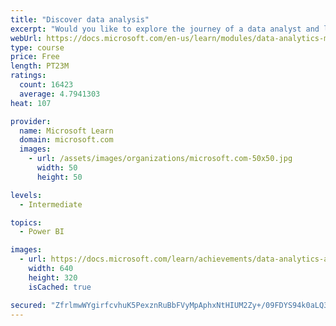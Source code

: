 ```yaml
---
title: "Discover data analysis"
excerpt: "Would you like to explore the journey of a data analyst and learn how a data analyst tells a story with data? In this module, you will explore the different roles in data and learn the different tasks of a data analyst."
webUrl: https://docs.microsoft.com/en-us/learn/modules/data-analytics-microsoft/
type: course
price: Free
length: PT23M
ratings:
  count: 16423
  average: 4.7941303
heat: 107

provider:
  name: Microsoft Learn
  domain: microsoft.com
  images:
    - url: /assets/images/organizations/microsoft.com-50x50.jpg
      width: 50
      height: 50

levels:
  - Intermediate

topics:
  - Power BI

images:
  - url: https://docs.microsoft.com/learn/achievements/data-analytics-and-microsoft-social.png
    width: 640
    height: 320
    isCached: true

secured: "ZfrlmwWYgirfcvhuK5PexznRuBbFVyMpAphxNtHIUM2Zy+/09FDYS94k0aLQ3eaHTsrUqqyEn73ChWyIthrKYNlpJSTlu8FrK3VFAheY3n1KcBZqqdT8ELphIo3TMgNXOaUigaRUCMvkd6vGlXnUQVc3A3p56ej9ew9jYTB3dS4v906SZX/UGRcaDbd1KauzOW26H+d7fCSnai7JrBbsPMRyh47EVIhbtxQ1sxzJwGuMUmU18p4OqAGJ2dEdr7M73BiDWxztSrbHe88wLsEWXafal8lNcuo3P03UsAyIb5Pz8UMZhhvt/rQcZtE6epcz0CWPdtZaeQGtMbLubJx/X5cu3ulaHVpW5i54XUCxCONblpcEHQfje5HMAYgHeekPn7ndakj2Mn7PtO6ez2Xvryp6hYxDuPAnDis2uU4T19FL3ktveGOTmqeBO2Z6xBb2;z1Z6My2U784RQCkMAxN8fQ=="
---
```


